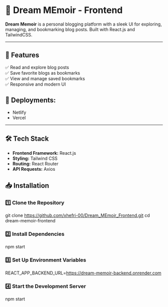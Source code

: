# 🌙 Dream MEmoir - Frontend  

**Dream Memoir** is a personal blogging platform with a sleek UI for exploring, managing, and bookmarking blog posts. Built with React.js and TailwindCSS.  

---

## 🚀 Features  

✅ Read and explore blog posts  
✅ Save favorite blogs as bookmarks  
✅ View and manage saved bookmarks  
✅ Responsive and modern UI  

## 🚀 Deployments:
- Netlify
- Vercel

---

## 🛠️ Tech Stack  

- **Frontend Framework:** React.js  
- **Styling:** Tailwind CSS  
- **Routing:** React Router  
- **API Requests:** Axios

## 📥 Installation
### **1️⃣ Clone the Repository**  
git clone https://github.com/xhefri-00/Dream_MEmoir_Frontend.git
cd dream-memoir-frontend
### **2️⃣ Install Dependencies**
npm start
### **3️⃣ Set Up Environment Variables**
REACT_APP_BACKEND_URL=https://dream-memoir-backend.onrender.com
### **4️⃣ Start the Development Server**
npm start
